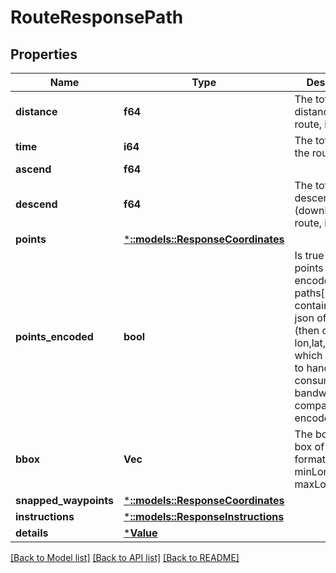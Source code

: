 # RouteResponsePath

## Properties
Name | Type | Description | Notes
------------ | ------------- | ------------- | -------------
**distance** | **f64** | The total distance of the route, in meter | [optional] 
**time** | **i64** | The total time of the route, in ms | [optional] 
**ascend** | **f64** |  | [optional] 
**descend** | **f64** | The total descend (downhill) of the route, in meter | [optional] 
**points** | [***::models::ResponseCoordinates**](ResponseCoordinates.md) |  | [optional] 
**points_encoded** | **bool** | Is true if the points are encoded, if not paths[0].points contains the geo json of the path (then order is lon,lat,elevation), which is easier to handle but consumes more bandwidth compared to encoded version | [optional] 
**bbox** | **Vec<f64>** | The bounding box of the route, format &lt;br&gt; minLon, minLat, maxLon, maxLat | [optional] 
**snapped_waypoints** | [***::models::ResponseCoordinates**](ResponseCoordinates.md) |  | [optional] 
**instructions** | [***::models::ResponseInstructions**](ResponseInstructions.md) |  | [optional] 
**details** | [***Value**](Value.md) |  | [optional] 

[[Back to Model list]](../README.md#documentation-for-models) [[Back to API list]](../README.md#documentation-for-api-endpoints) [[Back to README]](../README.md)


